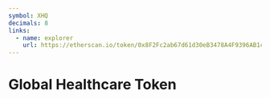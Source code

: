 ```yaml
---
symbol: XHQ
decimals: 8
links:
  - name: explorer
    url: https://etherscan.io/token/0x8F2Fc2ab67d61d30eB3478A4F9396AB1ca90bA21
---
```


# Global Healthcare Token
